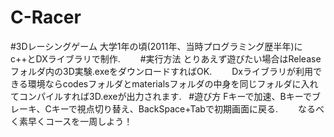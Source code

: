 # C-Racer

#3Dレーシングゲーム
大学1年の頃(2011年、当時プログラミング歴半年)にc++とDXライブラリで制作.　　
#実行方法
とりあえず遊びたい場合はReleaseフォルダ内の3D実験.exeをダウンロードすればOK.　　
Dxライブラリが利用できる環境ならcodesフォルダとmaterialsフォルダの中身を同じフォルダに入れてコンパイルすれば3D.exeが出力されます.  
#遊び方
Fキーで加速、Bキーでブレーキ、Cキーで視点切り替え、BackSpace+Tabで初期画面に戻る.　　
なるべく素早くコースを一周しよう！　　
